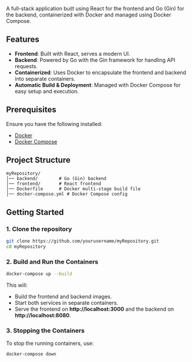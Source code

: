 
A full-stack application built using React for the frontend and Go (Gin) for the backend, containerized with Docker and managed using Docker Compose.

## Features
- **Frontend**: Built with React, serves a modern UI.
- **Backend**: Powered by Go with the Gin framework for handling API requests.
- **Containerized**: Uses Docker to encapsulate the frontend and backend into separate containers.
- **Automatic Build & Deployment**: Managed with Docker Compose for easy setup and execution.

## Prerequisites
Ensure you have the following installed:
- [Docker](https://docs.docker.com/get-docker/)
- [Docker Compose](https://docs.docker.com/compose/install/)

## Project Structure
```
myRepository/
│── backend/        # Go (Gin) backend
│── frontend/       # React frontend
│── Dockerfile      # Docker multi-stage build file
│── docker-compose.yml # Docker Compose config
```

## Getting Started

### 1. Clone the repository
```sh
git clone https://github.com/yourusername/myRepository.git
cd myRepository
```

### 2. Build and Run the Containers
```sh
docker-compose up --build
```
This will:
- Build the frontend and backend images.
- Start both services in separate containers.
- Serve the frontend on **http://localhost:3000** and the backend on **http://localhost:8080**.

### 3. Stopping the Containers
To stop the running containers, use:
```sh
docker-compose down
```


